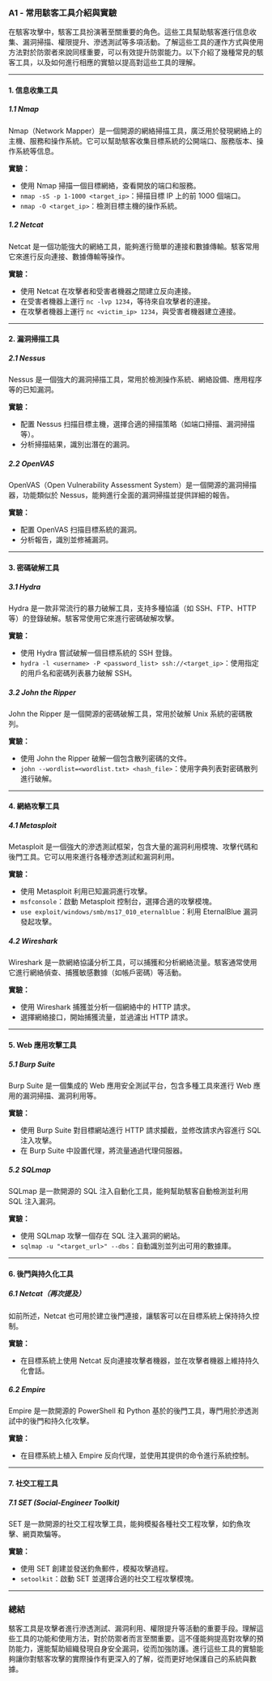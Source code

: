 ### **A1 - 常用駭客工具介紹與實驗**

在駭客攻擊中，駭客工具扮演著至關重要的角色。這些工具幫助駭客進行信息收集、漏洞掃描、權限提升、滲透測試等多項活動。了解這些工具的運作方式與使用方法對於防禦者來說同樣重要，可以有效提升防禦能力。以下介紹了幾種常見的駭客工具，以及如何進行相應的實驗以提高對這些工具的理解。

---

#### **1. 信息收集工具**

##### **1.1 Nmap**
Nmap（Network Mapper）是一個開源的網絡掃描工具，廣泛用於發現網絡上的主機、服務和操作系統。它可以幫助駭客收集目標系統的公開端口、服務版本、操作系統等信息。

**實驗：**
- 使用 Nmap 掃描一個目標網絡，查看開放的端口和服務。
- `nmap -sS -p 1-1000 <target_ip>`：掃描目標 IP 上的前 1000 個端口。
- `nmap -O <target_ip>`：檢測目標主機的操作系統。

##### **1.2 Netcat**
Netcat 是一個功能強大的網絡工具，能夠進行簡單的連接和數據傳輸。駭客常用它來進行反向連接、數據傳輸等操作。

**實驗：**
- 使用 Netcat 在攻擊者和受害者機器之間建立反向連接。
- 在受害者機器上運行 `nc -lvp 1234`，等待來自攻擊者的連接。
- 在攻擊者機器上運行 `nc <victim_ip> 1234`，與受害者機器建立連接。

---

#### **2. 漏洞掃描工具**

##### **2.1 Nessus**
Nessus 是一個強大的漏洞掃描工具，常用於檢測操作系統、網絡設備、應用程序等的已知漏洞。

**實驗：**
- 配置 Nessus 扫描目標主機，選擇合適的掃描策略（如端口掃描、漏洞掃描等）。
- 分析掃描結果，識別出潛在的漏洞。

##### **2.2 OpenVAS**
OpenVAS（Open Vulnerability Assessment System）是一個開源的漏洞掃描器，功能類似於 Nessus，能夠進行全面的漏洞掃描並提供詳細的報告。

**實驗：**
- 配置 OpenVAS 扫描目標系統的漏洞。
- 分析報告，識別並修補漏洞。

---

#### **3. 密碼破解工具**

##### **3.1 Hydra**
Hydra 是一款非常流行的暴力破解工具，支持多種協議（如 SSH、FTP、HTTP 等）的登錄破解。駭客常使用它來進行密碼破解攻擊。

**實驗：**
- 使用 Hydra 嘗試破解一個目標系統的 SSH 登錄。
- `hydra -l <username> -P <password_list> ssh://<target_ip>`：使用指定的用戶名和密碼列表暴力破解 SSH。

##### **3.2 John the Ripper**
John the Ripper 是一個開源的密碼破解工具，常用於破解 Unix 系統的密碼散列。

**實驗：**
- 使用 John the Ripper 破解一個包含散列密碼的文件。
- `john --wordlist=<wordlist.txt> <hash_file>`：使用字典列表對密碼散列進行破解。

---

#### **4. 網絡攻擊工具**

##### **4.1 Metasploit**
Metasploit 是一個強大的滲透測試框架，包含大量的漏洞利用模塊、攻擊代碼和後門工具。它可以用來進行各種滲透測試和漏洞利用。

**實驗：**
- 使用 Metasploit 利用已知漏洞進行攻擊。
- `msfconsole`：啟動 Metasploit 控制台，選擇合適的攻擊模塊。
- `use exploit/windows/smb/ms17_010_eternalblue`：利用 EternalBlue 漏洞發起攻擊。

##### **4.2 Wireshark**
Wireshark 是一款網絡協議分析工具，可以捕獲和分析網絡流量。駭客通常使用它進行網絡偵查、捕獲敏感數據（如帳戶密碼）等活動。

**實驗：**
- 使用 Wireshark 捕獲並分析一個網絡中的 HTTP 請求。
- 選擇網絡接口，開始捕獲流量，並過濾出 HTTP 請求。

---

#### **5. Web 應用攻擊工具**

##### **5.1 Burp Suite**
Burp Suite 是一個集成的 Web 應用安全測試平台，包含多種工具來進行 Web 應用的漏洞掃描、漏洞利用等。

**實驗：**
- 使用 Burp Suite 對目標網站進行 HTTP 請求攔截，並修改請求內容進行 SQL 注入攻擊。
- 在 Burp Suite 中設置代理，將流量通過代理伺服器。

##### **5.2 SQLmap**
SQLmap 是一款開源的 SQL 注入自動化工具，能夠幫助駭客自動檢測並利用 SQL 注入漏洞。

**實驗：**
- 使用 SQLmap 攻擊一個存在 SQL 注入漏洞的網站。
- `sqlmap -u "<target_url>" --dbs`：自動識別並列出可用的數據庫。

---

#### **6. 後門與持久化工具**

##### **6.1 Netcat（再次提及）**
如前所述，Netcat 也可用於建立後門連接，讓駭客可以在目標系統上保持持久控制。

**實驗：**
- 在目標系統上使用 Netcat 反向連接攻擊者機器，並在攻擊者機器上維持持久化會話。

##### **6.2 Empire**
Empire 是一款開源的 PowerShell 和 Python 基於的後門工具，專門用於滲透測試中的後門和持久化攻擊。

**實驗：**
- 在目標系統上植入 Empire 反向代理，並使用其提供的命令進行系統控制。

---

#### **7. 社交工程工具**

##### **7.1 SET (Social-Engineer Toolkit)**
SET 是一款開源的社交工程攻擊工具，能夠模擬各種社交工程攻擊，如釣魚攻擊、網頁欺騙等。

**實驗：**
- 使用 SET 創建並發送釣魚郵件，模擬攻擊過程。
- `setoolkit`：啟動 SET 並選擇合適的社交工程攻擊模塊。

---

### **總結**

駭客工具是攻擊者進行滲透測試、漏洞利用、權限提升等活動的重要手段。理解這些工具的功能和使用方法，對於防禦者而言至關重要。這不僅能夠提高對攻擊的預防能力，還能幫助組織發現自身安全漏洞，從而加強防護。進行這些工具的實驗能夠讓你對駭客攻擊的實際操作有更深入的了解，從而更好地保護自己的系統與數據。